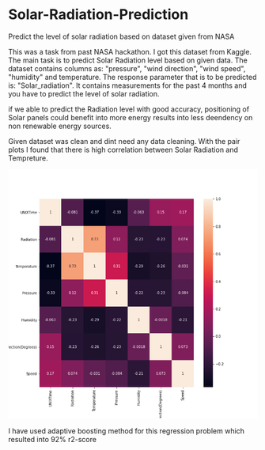 # Solar-Radiation-Prediction
Predict the level of solar radiation based on dataset given from NASA

This was a task from past NASA hackathon. I got this dataset from Kaggle. The main task is to predict Solar Radiation level based on given data. The dataset contains columns as: "pressure", "wind direction", "wind speed", "humidity" and temperature. The response parameter that is to be predicted is: "Solar_radiation". It contains measurements for the past 4 months and you have to predict the level of solar radiation.

if we able to predict the Radiation level with good accuracy, positioning of Solar panels could benefit into more energy results into less deendency on non renewable energy sources.

Given dataset was clean and dint need any data cleaning. With the pair plots I found that there is high correlation between Solar Radiation and Tempreture.

<img src='correlation.png'/>



I have used adaptive boosting method for this regression problem which resulted into 92% r2-score


